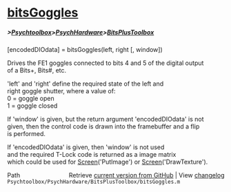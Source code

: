 # [bitsGoggles](bitsGoggles)
##### >[Psychtoolbox](Psychtoolbox)>[PsychHardware](PsychHardware)>[BitsPlusToolbox](BitsPlusToolbox)

[encodedDIOdata] = bitsGoggles(left, right [, window])  
  
Drives the FE1 goggles connected to bits 4 and 5 of the digital output  
of a Bits+, Bits\#, etc.  
  
'left' and 'right' define the required state of the left and  
right goggle shutter, where a value of:  
0 = goggle open  
1 = goggle closed  
  
If 'window' is given, but the return argument 'encodedDIOdata' is not  
given, then the control code is drawn into the framebuffer and a flip  
is performed.  
  
If 'encodedDIOdata' is given, then 'window' is not used  
and the required T-Lock code is returned as a image matrix  
which could be used for [Screen](Screen)('PutImage') or [Screen](Screen)('DrawTexture').  
  




<div class="code_header" style="text-align:right;">
  <span style="float:left;">Path&nbsp;&nbsp;</span> <span class="counter">Retrieve <a href=
  "https://raw.github.com/Psychtoolbox-3/Psychtoolbox-3/beta/Psychtoolbox/PsychHardware/BitsPlusToolbox/bitsGoggles.m">current version from GitHub</a> | View <a href=
  "https://github.com/Psychtoolbox-3/Psychtoolbox-3/commits/beta/Psychtoolbox/PsychHardware/BitsPlusToolbox/bitsGoggles.m">changelog</a></span>
</div>
<div class="code">
  <code>Psychtoolbox/PsychHardware/BitsPlusToolbox/bitsGoggles.m</code>
</div>

